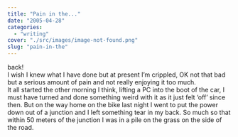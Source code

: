 ```yaml
---
title: "Pain in the..."
date: "2005-04-28"
categories: 
  - "writing"
cover: "./src/images/image-not-found.png"
slug: "pain-in-the"
---
```


back!  
I wish I knew what I have done but at present I’m crippled, OK not that bad but a serious amount of pain and not really enjoying it too much.  
It all started the other morning I think, lifting a PC into the boot of the car, I must have turned and done something weird with it as it just felt ‘off’ since then. But on the way home on the bike last night I went to put the power down out of a junction and I left something tear in my back. So much so that within 50 meters of the junction I was in a pile on the grass on the side of the road.
